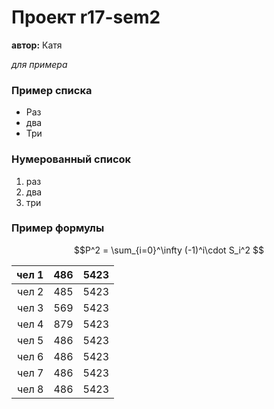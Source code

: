 # Проект r17-sem2

  **автор:** Катя
 
  *для примера*
  
### Пример списка

* Раз
* два
* Три
  
### Нумерованный список

1. раз
2. два
3. три
### Пример формулы

$$P^2 = \sum_{i=0}^\infty (-1)^i\cdot S_i^2 $$




| чел 1 | 486 | 5423 |
|------------------------------------------:|:-----:|:------:|
| чел 2 | 485 | 5423 |
| чел 3 | 569 | 5423 |
| чел 4 | 879 | 5423 |
| чел 5 | 486 | 5423 |
| чел 6 | 486 | 5423 |
| чел 7 | 486 | 5423 |
| чел 8 | 486 | 5423 |
